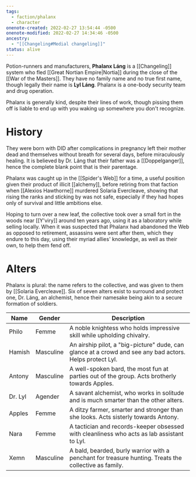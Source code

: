 ```yaml
---
tags:
  - faction/phalanx
  - character
onenote-created: 2022-02-27 13:54:44 -0500
onenote-modified: 2022-02-27 14:34:46 -0500
ancestry:
  - "[[Changeling#Medial changeling]]"
status: alive
---
```

Potion-runners and manufacturers, **Phalanx Láng** is a [[Changeling]] system who fled [[Great Nortian Empire|Nortia]] during the close of the [[War of the Masters]]. They have no family name and no true first name, though legally their name is **Lyl Láng**. Phalanx is a one-body security team and drug operation.

Phalanx is generally kind, despite their lines of work, though pissing them off is liable to end up with you waking up somewhere you don't recognize.
# History
They were born with DID after complications in pregnancy left their mother dead and themselves without breath for several days, before miraculously healing. It is believed by Dr. Láng that their father was a [[Doppelganger]], hence the complete blank point that is their parentage. 

Phalanx was caught up in the [[Spider's Web]] for a time, a useful position given their product of illicit [[alchemy]], before retiring from that faction when [[Alexios Hawthorne]] murdered Solaria Evercleave, showing that rising the ranks and sticking by was not safe, especially if they had hopes only of survival and little ambitions else.

Hoping to turn over a new leaf, the collective took over a small fort in the woods near [[Y'viry]] around ten years ago, using it as a laboratory while selling locally. When it was suspected that Phalanx had abandoned the Web as opposed to retirement, assassins were sent after them, which they endure to this day, using their myriad allies' knowledge, as well as their own, to help them fend off.
# Alters
Phalanx is plural: the name refers to the collective, and was given to them by [[Solaria Evercleave]]. Six of seven alters exist to surround and protect one, Dr. Láng, an alchemist, hence their namesake being akin to a secure formation of soldiers.

| Name | Gender | Description |
| -- | -- | -- |
| Philo | Femme | A noble knightess who holds impressive skill while upholding chivalry. |
| Hamish | Masculine | An airship pilot, a "big-picture" dude, can glance at a crowd and see any bad actors. Helps protect Lyl. |
| Antony | Masculine | A well-spoken bard, the most fun at parties out of the group. Acts brotherly towards Apples. |
| Dr. Lyl | Agender | A savant alchemist, who works in solitude and is much smarter than the other alters. |
| Apples | Femme | A ditzy farmer, smarter and stronger than she looks. Acts sisterly towards Antony. |
| Nara | Femme | A tactician and records-keeper obsessed with cleanliness who acts as lab assistant to Lyl. |
| Xemn | Masculine | A bald, bearded, burly warrior with a penchant for treasure hunting. Treats the collective as family. |
